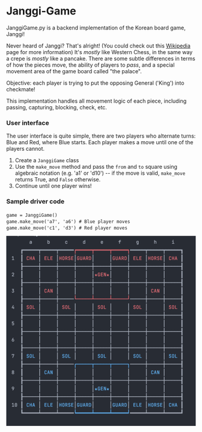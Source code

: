 # Janggi-Game
JanggiGame.py is a backend implementation of the Korean board game, Janggi!

Never heard of Janggi? That's alright! (You could check out this <a href="https://en.wikipedia.org/wiki/Janggi">Wikipedia</a> page for more information) It's <i>mostly</i> like Western Chess, in the same way a crepe is <i>mostly</i> like a pancake. There are some subtle differences in terms of how the pieces move, the ability of players to <i>pass</i>, and a special movement area of the game board called "the palace". 

Objective: each player is trying to put the opposing General ('King') into checkmate!

This implementation handles all movement logic of each piece, including passing, capturing, blocking, check, etc. 

### User interface
The user interface is quite simple, there are two players who alternate turns: Blue and Red, where Blue starts. Each player makes a move until one of the players cannot.

1) Create a `JanggiGame` class
2) Use the `make_move` method and pass the `from` and `to` square using algebraic notation (e.g. 'a1' or 'd10') -- if the move is valid, `make_move` returns True, and `False` otherwise.
3) Continue until one player wins!

### Sample driver code
`game = JanggiGame()`<br>
`game.make_move('a7', 'a6') # Blue player moves`<br>
`game.make_move('c1', 'd3') # Red player moves`<br>


<img src="https://github.com/daniel-sarran/Janggi-Game/blob/main/Janggi_Screenshot.png" width="600">
